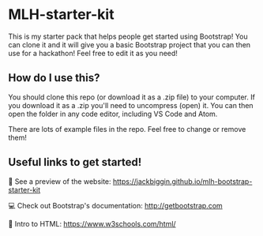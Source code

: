 # MLH-starter-kit
This is my starter pack that helps people get started using Bootstrap! You can clone it and it will give you a basic Bootstrap project that you can then use for a hackathon! Feel free to edit it as you need!

## How do I use this?
You should clone this repo (or download it as a .zip file) to your computer. If you download it as a .zip you'll need to uncompress (open) it. You can then open the folder in any code editor, including VS Code and Atom.

There are lots of example files in the repo. Feel free to change or remove them!

## Useful links to get started!

👀 See a preview of the website: https://jackbiggin.github.io/mlh-bootstrap-starter-kit

💻 Check out Bootstrap's documentation: http://getbootstrap.com

🎉 Intro to HTML: https://www.w3schools.com/html/

